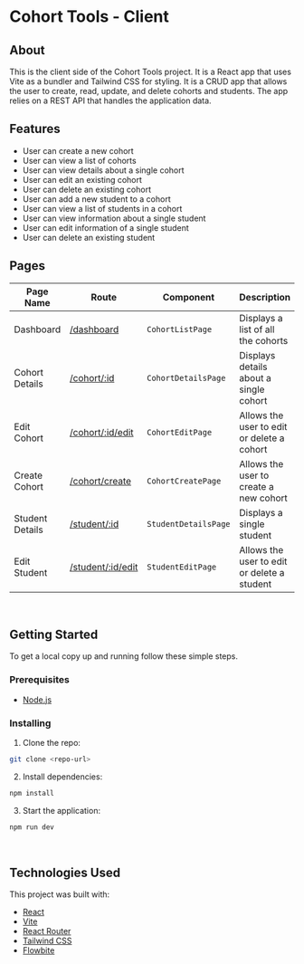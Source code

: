 # Cohort Tools - Client

## About
This is the client side of the Cohort Tools project. It is a React app that uses Vite as a bundler and Tailwind CSS for styling. It is a CRUD app that allows the user to create, read, update, and delete cohorts and students. The app relies on a REST API that handles the application data.


## Features
- User can create a new cohort
- User can view a list of cohorts
- User can view details about a single cohort
- User can edit an existing cohort
- User can delete an existing cohort
- User can add a new student to a cohort
- User can view a list of students in a cohort
- User can view information about a single student
- User can edit information of a single student
- User can delete an existing student


## Pages

| Page Name       | Route | Component | Description |
|-----------------|-------|-----------|-------------|
| Dashboard       | [/dashboard](http://localhost:5173/dashboard) | `CohortListPage` | Displays a list of all the cohorts |
| Cohort Details  | [/cohort/:id](http://localhost:5173/cohort/1) | `CohortDetailsPage` | Displays details about a single cohort |
| Edit Cohort     | [/cohort/:id/edit](http://localhost:5173/cohort/1/edit) | `CohortEditPage` | Allows the user to edit or delete a cohort |
| Create Cohort   | [/cohort/create](http://localhost:5173/cohort/create) | `CohortCreatePage` | Allows the user to create a new cohort |
| Student Details | [/student/:id](http://localhost:5173/student/1) | `StudentDetailsPage` | Displays a single student |
| Edit Student    | [/student/:id/edit](http://localhost:5173/student/1/edit) | `StudentEditPage` | Allows the user to edit or delete a student |

<br>

## Getting Started


To get a local copy up and running follow these simple steps.

### Prerequisites

- [Node.js](https://nodejs.org/en/)

### Installing

1. Clone the repo:

```sh
git clone <repo-url>
```

2. Install dependencies:

```sh
npm install
```

3. Start the application:

```sh
npm run dev
```
<br>


## Technologies Used

This project was built with:

- [React](https://reactjs.org/)
- [Vite](https://vitejs.dev/)
- [React Router](https://reactrouter.com/)
- [Tailwind CSS](https://tailwindcss.com/)
- [Flowbite](https://flowbite.com/)

